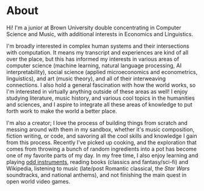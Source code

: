 # About

Hi! I'm a junior at Brown University double concentrating in Computer Science and Music, with additional interests in Economics and Linguistics.

I'm broadly interested in complex human systems and their intersections with computation. It means my transcript and experiences are kind of all over the place, but this has informed my interests in various areas of computer science (machine learning, natural language processing, AI interpretability), social science (applied microeconomics and econometrics, linguistics), and art (music theory), and all of their interweaving connections. I also hold a general fascination with how the world works, so I'm interested in virtually anything outside of these areas as well! I enjoy studying literature, music history, and various cool topics in the humanities and sciences, and I aspire to integrate all these areas of knowledge to put forth work to make the world a better place.

I'm also a creator; I love the process of building things from scratch and messing around with them in my sandbox, whether it's music composition, fiction writing, or code, and savoring all the cool skills and knowledge I gain from this process. Recently I've picked up cooking, and the exploration that comes from throwing a bunch of random ingredients into a pot has become one of my favorite parts of my day. In my free time, I also enjoy learning and playing [odd instruments](https://www.instagram.com/evotamatone/), reading books (classics and fantasy/sci-fi) and Wikipedia, listening to music (late/post Romantic classical, the *Star Wars* soundtracks, and national anthems), and not finishing the main quest in open world video games.